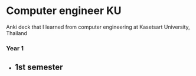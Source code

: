 # Computer engineer KU
Anki deck that I learned from computer engineering at Kasetsart University, Thailand

### Year 1
- 1st semester
  - 
